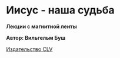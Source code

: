 # Иисус - наша судьба  
**Лекции с магнитной ленты**

**Автор: Вильгельм Буш**

[Издательство CLV](http://clv.de/)
